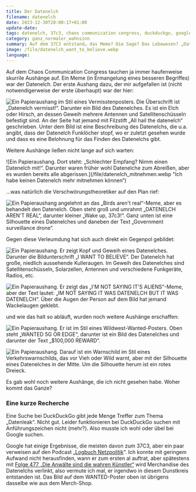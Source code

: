 ```yaml
---
title: Der Datenelch
filename: datenelch
date: 2023-12-30T20:00:17+01:00
update-date:
tags: datenelch, 37c3, chaos communication congress, duckduckgo, google
category: ganz_normaler_wahnsinn
summary: Auf dem 37C3 entstand… das Meme? Die Sage? Das Lebewesen? „Datenelch“. Ein paar Fotos und ein bisschen Rätselraten.
image: /file/datenelch_want_to_believe.webp
language:
---
```


Auf dem Chaos Communication Congress tauchen ja immer haufenweise skurrile Aushänge auf. Ein Meme (in Ermangelung eines besseren Begriffes) war der Datenelch. Der erste Aushang dazu, der mir aufgefallen ist (nicht notwendigerweise der erste überhaupt) war der hier:

![Ein Papieraushang im Stil eines Vermisstenposters. Die Überschrift ist „Datenelch vermisst!“. Darunter ein Bild des Datenelches. Es ist ein Elch oder Hirsch, an dessen Geweih mehrere Antennen und Satellitenschüsseln befestigt sind. An der Seite hat jemand mit Filzstift „All hail the datenelch“ geschrieben. Unter dem Bild ist eine Beschreibung des Datenelchs, die u.a. angibt, dass der Datenelch Funklöcher stopf, wo er zuletzt gesehen wurde und dass es eine Belohnung für das Finden des Datenelchs gibt.](/file/datenelch_vermisst.webp "hoffentlich hatte niemand Lust auf Wild")

Weitere Aushänge ließen nicht lange auf sich warten:

![Ein Papieraushang. Dort steht: „Schlechter Empfang? Nimm einen Datenelch mit!“. Darunter waren früher wohl Datenelche zum Abreißen, aber es wurden bereits alle abgerissen.](/file/datenelch_mitnehmen.webp "Ich habe keinen Datenelch mehr mitnehmen können“)

…was natürlich die Verschwörungstheoretiker auf den Plan rief:

![Ein Papieraushang angelehnt an das „Birds aren't real“-Meme, aber es behandelt den Datenelch. Oben steht groß und umrahmt „DATENELCH AREN'T REAL“, darunter kleiner „Wake up, 37c3!“. Ganz unten ist eine Silhouette eines Datenelches und daneben der Text „Government surveillance drone“.](/file/datenelch_arent_real.webp "Achtet nicht auf die Verschwörungstheorien, das ist Zeitverschwendung.")

Gegen diese Verleumdung hat sich auch direkt ein Gegenpol gebildet:

![Ein Papieraushang. Er zeigt Kopf und Geweih eines Datenelches. Darunter die Bildunterschrift „I WANT TO BELIEVE“. Der Datenelch hat große, niedlich aussehende Kulleraugen. Im Geweih des Datenelches sind Satellitenschüsseln, Solarzellen, Antennen und verschiedene Funkgeräte, Radios, etc.](/file/datenelch_want_to_believe.webp)

![Ein Papieraushang. Er zeigt das „I'M NOT SAYING IT'S ALIENS“-Meme, aber der Text lautet: „IM NOT SAYING IT WAS DATENELCH BUT IT WAS DATENELCH“. Über die Augen der Person auf dem Bild hat jemand Wackelaugen geklebt.](/file/datenelch_not_saying_but_it_was.webp "Die Wackelaugen verleihen eine besondere Glaubwürdigkeit.")

und wie das halt so abläuft, wurden noch weitere Aushänge erschaffen:

![Ein Papieraushang. Er ist im Stil eines Wildwest-Wanted-Posters. Oben steht „WANTED 5G OR EDGE“, darunter ist ein Bild des Datenelches und darunter der Text „$100,000 REWARD“.](/file/datenelch_wanted.webp)

![Ein Papieraushang. Darauf ist ein Warnschild im Stil eines Verkehrswarnschilds, das vor Vieh oder Wild warnt, aber mit der Silhouette eines Datenelches in der Mitte. Um die Silhouette herum ist ein rotes Dreieck.](/file/datenelch_warnschild.webp)

Es gab wohl noch weitere Aushänge, die ich nicht gesehen habe. Woher kommt das Ganze?

### Eine kurze Recherche

Eine Suche bei DuckDuckGo gibt jede Menge Treffer zum Thema „Datenleak“. Nicht gut. Leider funktionieren bei DuckDuckGo suchen mit Anführungszeichen nicht (mehr?). Also musste ich wohl oder übel bei Google suchen.

Google hat einige Ergebnisse, die meisten davon zum 37C3, aber ein paar verweisen auf den Podcast „[Logbuch Netzpolitik](https://logbuch-netzpolitik.de/)“. Ich konnte mit geringem Aufwand nicht herausfinden, wann er zum ersten al auftrat, aber spätestens mit [Folge 477 „Die Anwälte sind die wahren Künstler“](https://logbuch-netzpolitik.de/lnp477-die-anwaelte-sind-die-wahren-kuenstler) wird Merchandise des Datenelchs verlinkt, also vermute ich mal, er irgendwo in diesem Dunstkreis entstanden ist. Das Bild auf dem WANTED-Poster oben ist übrigens dasselbe wie aus dem Merch-Shop.
